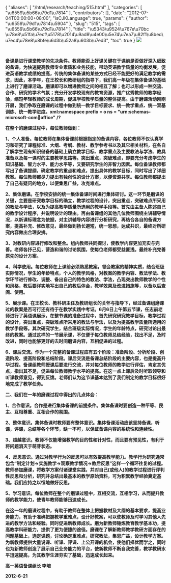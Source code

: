 {
    "aliases": [
        "/html/research/teaching/515.html"
    ],
    "categories": [
        "\u6559\u5b66\u79d1\u7814"
    ],
    "contributors": [],
    "date": "2012-07-04T00:00:00+08:00",
    "isCJKLanguage": true,
    "params": {
        "author": "\u6559\u79d1\u7814\u5904"
    },
    "slug": "515",
    "tags": [
        "\u6559\u5b66\u79d1\u7814"
    ],
    "title": "\u5343\u9524\u767e\u70bc \u78e8\u51fa\u7ecf\u5178\u2014\u9ad8\u4e00\u5e74\u7ea7\u82f1\u8bed\u7ec4\u78e8\u8bfe\u6d3b\u52a8\u603b\u7ed3",
    "toc": true
}
**![](https://cdn.tfls.online/mirror/full/8b94d71ba82ac39351191f2a1e222e57ad5972e2.jpg)**

 

**备课是进行课堂教学的先决条件。教师能否上好课关键在于课前是否做好深入细致的备课。为快速提高教师专业素质和业务技能，带动英语教学质量的均衡发展，促进英语教学成绩的提高，传统的集体备课的某些方式已经不能更好的满足教学的需求，因此，本学年，在王校长和教研组的指导下，我们高一年级在集体备课的基础上进行了磨课活动。磨课即可以增进教师之间的相互了解；也可以形成一种交流、合作、研究的学术气氛；充分开发学校现有的教育资源，推广优秀教师的教学经验，缩短年轻教师的成长周期，促进学校教学质量的整体提高。由于磨课活动刚刚开展，我们争取在磨课的过程中做到统一教学目标要求、统一教学重点、统一双基训练、统一教学进度。xml:namespace prefix = o ns = "urn:schemas-microsoft-com:office:office" /?**

**在整个的磨课过程中，每位教师做到：**

**1、个人准备。每位教师在集体备课前根据指定的备课内容，各位教师不仅认真学习和研究了课程标准、大纲、考纲、教材、教学参考书以及其它相关材料，在各自了解学生现有知识储备的基础上确立教学目标、教学重点及主要教法与学法、教具准备以及每一课时的主要教学思路等。突出重点，突破难点，即要充分考虑学生的知识基础、智力水平、能力水平等，又要研究学生的非智力因素。每位备课教师都写出了备课提纲，确定教学的重点和难点，提出具体的教学目标，同时写出了详细教案。每位教师都尽力提出有独创性的设计方案，以便资源共享。每位教师都提出了自己有疑问的地方，以便集思广益，攻克难点。**

**2、集体磨课。在学校安排的统一集体备课时间进行集体研讨。这一环节是磨课的关键，主要是研究教学目标的确立，教学过程的设计，突出重点，突破难点所采用的教法与学法，以及为提高教学质量所选用的教学手段等。首先由主备人陈述自己的教学设计程序，并说明设计的理由。再由备课组的其他几位教师围绕主讲辅导情况，以新课标理念为依据，对主讲辅导内容进行分析研究，再结合各自的备课方案，提高补充、修改意见，最终做到扬长避短，统一思想，达成共识，最终对所研究内容做出合理安排。**

**3、对教研内容进行修改和整合。组内教师共同探讨，使教学内容更加充实与完善。老师各抒己见，营造和谐的讨论氛围，使每位老师都受益匪浅。最终补充完善原先的设计方案。**

**4、科学使用。每位教师在上课前必须熟悉教案，领会教案的精神实质，结合班级实际情况，学生的年龄特点，个人的教学风格，对教案的教学内容、教法学法、教学环节进行修改、调整、备出自己的特色的教法、学法，凸现突出教师教学的个性和风格，教后要详实地写出自己的教后体会，教学效果及改进措施等，以备以后查阅、使用。** 

**5、展示课。在王校长、教科研主任及教研组长的关怀与指导下，经过备课组磨课过的教案是否可行还有待于在教学实践中考证。6月6日上午第五节课，任志前老师进行了英语课展示，在整节课的准备过程中，首先研究研究教学目标，教学过程的设计，突出重点，突破难点所采用的教法与学法，以及为提高教学质量所选用的教学手段等。其次研究学生，结合班级实际情况，学生的年龄特点，研究讨论出最终的教案。通过这样的一节展示课，不仅便于每位教师总结经验，找出不足，及时改进，同时也能够更好的去时间磨课内容，互相促进的过程。**

**6、课后交流。作为一个完整的备课过程应有五个阶段：准备阶段、分析阶段、创造阶段、提高阶段和总结阶段。课后交流是备课总结阶段的主要内容，也是提高升华过程。备课组教师授课后要进行交流，并对每位教师的教学进行评估，肯定其优点，指出其不足，促进每位教师教学水平的提高。在这一点上课后及时听取领导和听课教师意见，得到反馈。老师们认为这节课基本达到了我们制定的教学目标很好地完成了教学任务。**

**二、我们在一年的磨课过程中得出的几点体会：**

**1、合作意识。合作是进行集体备课的前提条件。集体备课时要创造一种平等、民主、互相尊重、互相合作的氛围。**

**2、整体意识。集体备课时教师要有整体意识。集体备课活动应该坚持备课，听课，评课，总结等各个环节，缺一不可，以保证备课内容的系统性和连续性。**

**3、超越意识。教师不仅能增强教学的目的性和针对性，而且要有预见性，有利于将问题消灭于萌芽状态。**

**4、反思意识。通过对教学行为的反思可以有效提高教学能力。教学行为研究通常包含“制定计划→实施教学→观察教学情况→教后反思”这样一个循环往复的过程。教师参加磨课，将教学方案付诸课堂实践，并对自己(或他人)的教学过程进行评判性反思和分析，研究并总结出最基本的教学原始资料，可为积累教学经验奠定基础。我们应持之以恒地做好反思。**

**5、学习意识。每位教师在整个的磨课过程中，互相交流，互相学习，从而提升教师的教学能力，使青年教师能够迅速成长。**

**在这一年的磨课过程中，有助于教师在整体上把握教材及大纲的基本要求，提高业务能力，有助于准确把握教学重难点，设计好教案，可以使教师及时学习其他人先进的教学方法和经验。同时促进新教师成长。磨为新教师锤炼教育教学基本功，提高教学科研能力，提供了更为便捷的途径。磨课在了解新教师教学教研方面存在的问题基础上，选定课题，讨论确定重难点，研究教法，集思广益，设计教学方案。为新教师提供大量说课、听课、评课、上公开课的机会，使他们择优而学之，同时也为新教师创造了展示自己业务能力的平台，使新教师不断自我完善，教学教研水平迅速提高，为其教学生涯夯实了基础，迅速成长起来。**

**高一英语备课组长 李培**

**2012-6-21**

